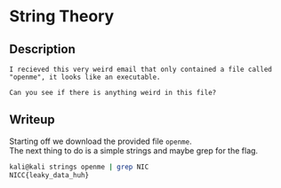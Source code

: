 # String Theory

## Description
```
I recieved this very weird email that only contained a file called "openme", it looks like an executable.

Can you see if there is anything weird in this file?
```

## Writeup

Starting off we download the provided file `openme`. <br/>
The next thing to do is a simple strings and maybe grep for the flag. <br/>
```sh
kali@kali strings openme | grep NIC        
NICC{leaky_data_huh}
```


